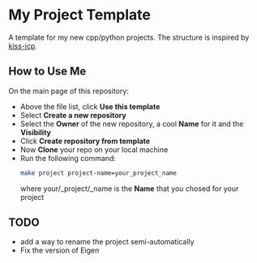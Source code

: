 # My Project Template

A template for my new cpp/python projects.
The structure is inspired by [kiss-icp](https://github.com/PRBonn/kiss-icp).

## How to Use Me
On the main page of this repository:
- Above the file list, click **Use this template**
- Select **Create a new repository**
- Select the **Owner** of the new repository, a cool **Name** for it and the **Visibility**
- Click **Create repository from template**
- Now **Clone** your repo on your local machine
- Run the following command:
  ```sh
  make project project-name=your_project_name 
  ```
  where your/_project/_name is the **Name** that you chosed for your project

## TODO
- add a way to rename the project semi-automatically
- Fix the version of Eigen
